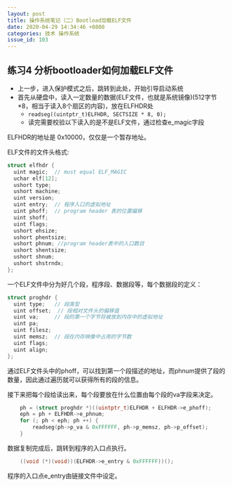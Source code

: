 ```yaml
---
layout: post
title: 操作系统笔记（二）Bootload加载ELF文件
date: 2020-04-29 14:34:46 +0800
categories: 技术 操作系统
issue_id: 103
---
```


## 练习4 分析bootloader如何加载ELF文件

- 上一步，进入保护模式之后，跳转到此处，开始引导启动系统
- 首先从硬盘中，读入一定数量的数据(ELF文件，也就是系统镜像)(512字节*8，相当于读入8个扇区的内容)，放在ELFHDR处
  - `readseg((uintptr_t)ELFHDR, SECTSIZE * 8, 0);`
  - 读完需要校验以下读入的是不是ELF文件，通过检查e_magic字段

ELFHDR的地址是 0x10000，仅仅是一个暂存地址。

ELF文件的文件头格式:

```c
struct elfhdr {
  uint magic;  // must equal ELF_MAGIC
  uchar elf[12];
  ushort type;
  ushort machine;
  uint version;
  uint entry;  // 程序入口的虚拟地址
  uint phoff;  // program header 表的位置偏移
  uint shoff;
  uint flags;
  ushort ehsize;
  ushort phentsize;
  ushort phnum; //program header表中的入口数目
  ushort shentsize;
  ushort shnum;
  ushort shstrndx;
};
```

一个ELF文件中分为好几个段，程序段、数据段等，每个数据段的定义：

```c
struct proghdr {
  uint type;   // 段类型
  uint offset;  // 段相对文件头的偏移值
  uint va;     // 段的第一个字节将被放到内存中的虚拟地址
  uint pa;
  uint filesz;
  uint memsz;  // 段在内存映像中占用的字节数
  uint flags;
  uint align;
};
```

通过ELF文件头中的phoff，可以找到第一个段描述的地址，而phnum提供了段的数量，因此通过遍历就可以获得所有的段的信息。

接下来把每个段给读出来，每个段要放在什么位置由每个段的va字段来决定。

```c
    ph = (struct proghdr *)((uintptr_t)ELFHDR + ELFHDR->e_phoff);
    eph = ph + ELFHDR->e_phnum;
    for (; ph < eph; ph ++) {
        readseg(ph->p_va & 0xFFFFFF, ph->p_memsz, ph->p_offset);
    }
```

数据复制完成后，跳转到程序的入口点执行。

```c
    ((void (*)(void))(ELFHDR->e_entry & 0xFFFFFF))();
```

程序的入口点e_entry由链接文件中设定。





